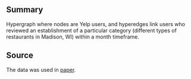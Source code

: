 ## **Summary**
Hypergraph where nodes are Yelp users, and hyperedges link
users who reviewed an establishment of a particular category (different types of
restaurants in Madison, WI) within a month timeframe.

## **Source**
The data was used in [paper](https://www.mdpi.com/1099-4300/23/7/796).